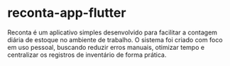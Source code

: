 # reconta-app-flutter
Reconta é um aplicativo simples desenvolvido para facilitar a contagem diária de estoque no ambiente de trabalho. O sistema foi criado com foco em uso pessoal, buscando reduzir erros manuais, otimizar tempo e centralizar os registros de inventário de forma prática.
